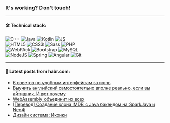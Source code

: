 ### It's working? Don't touch!

---

#### 🛠️ Technical stack:

![C++](https://img.shields.io/badge/C++-informational?logo=c%2B%2B&style=flat&logoColor=white&color=9C033A)
![Java](https://img.shields.io/badge/Java-informational?logo=java&style=flat&logoColor=white&color=007396)
![Kotlin](https://img.shields.io/badge/Kotlin-informational?logo=Kotlin&style=flat&logoColor=white&color=0095D5)
![JS](https://img.shields.io/badge/JS-informational?logo=javaScript&style=flat&logoColor=black&color=F7Df1E) <br>
![HTML5](https://img.shields.io/badge/HTML5-informational?logo=html5&style=flat&logoColor=white&color=E34F26)
![CSS3](https://img.shields.io/badge/CSS3-informational?logo=css3&style=flat&logoColor=white&color=157286)
![Sass](https://img.shields.io/badge/Saas-informational?logo=sass&style=flat&logoColor=white&color=hotpink)
![PHP](https://img.shields.io/badge/PHP-informational?logo=php&style=flat&logoColor=white&color=777BB4) <br>
![WebPAck](https://img.shields.io/badge/WebPack-informational?logo=webPack&style=flat&logoColor=white&color=FF6F00)
![Bootstrap](https://img.shields.io/badge/Bootstrap-informational?logo=Bootstrap&style=flat&logoColor=white&color=7952B3)
![MySQL](https://img.shields.io/badge/MySQL-informational?logo=MySQL&style=flat&logoColor=white&color=00f) <br>
![NodeJS](https://img.shields.io/badge/NodeJS-informational?logo=node.js&style=flat&logoColor=white&color=43853D)
![Spring](https://img.shields.io/badge/Spring-informational?logo=Spring&style=flat&logoColor=white&color=0A9EDC)
![Angular](https://img.shields.io/badge/Vue-informational?logo=vue.js&style=flat&logoColor=white&color=red)
![Git](https://img.shields.io/badge/Git-informational?logo=git&style=flat&logoColor=white&color=darkorange)

___

#### 💬 Latest posts from habr.com:

<!-- BLOG-POST-LIST:START -->
- [6 советов по удобным интерфейсам за июнь](https://habr.com/ru/post/671192/?utm_source=habrahabr&utm_medium=rss&utm_campaign=671192)
- [Выучить английский самостоятельно вполне реально, если вы айтишник. И вот почему](https://habr.com/ru/post/671174/?utm_source=habrahabr&utm_medium=rss&utm_campaign=671174)
- [WebAssembly объединит их всех](https://habr.com/ru/post/671048/?utm_source=habrahabr&utm_medium=rss&utm_campaign=671048)
- [[Перевод] Создание клона IMDB с Java бэкендом на SparkJava и Neo4j](https://habr.com/ru/post/662119/?utm_source=habrahabr&utm_medium=rss&utm_campaign=662119)
- [Дизайн система: Иконки](https://habr.com/ru/post/671168/?utm_source=habrahabr&utm_medium=rss&utm_campaign=671168)
<!-- BLOG-POST-LIST:END -->
